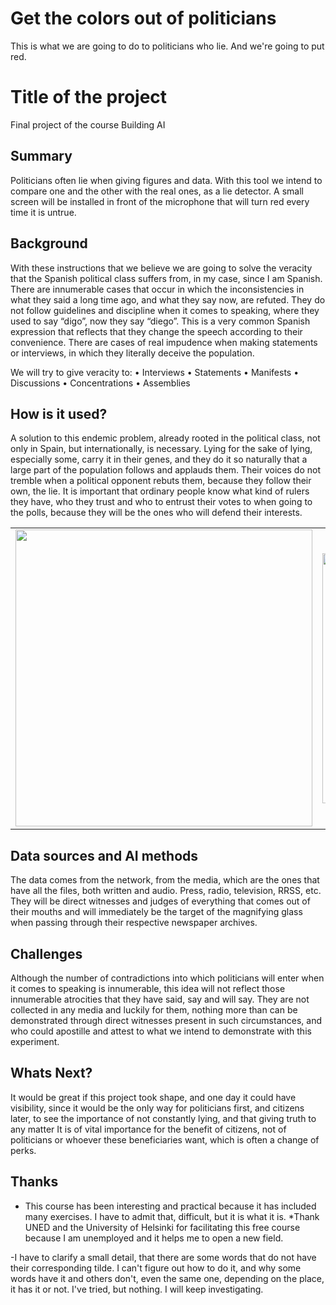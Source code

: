 # Get the colors out of politicians
This is what we are going to do to politicians who lie. And we're going to put red.
<!-- This is the discount template for the final project of the Building AI course,
created by Reaktor Innovations and the University of Helsinki.
Copy the template, paste it into your GitHub README, and edit it! -->

# Title of the project

Final project of the course Building AI

## Summary

Politicians often lie when giving figures and data. With this tool we intend to compare one and the other with the real ones, as a lie detector. A small screen will be installed in front of the microphone that will turn red every time it is untrue.

## Background

With these instructions that we believe we are going to solve the veracity that the Spanish political class suffers from, in my case, since I am Spanish. There are innumerable cases that occur in which the inconsistencies in what they said a long time ago, and what they say now, are refuted. They do not follow guidelines and discipline when it comes to speaking, where they used to say “digo”, now they say “diego”. This is a very common Spanish expression that reflects that they change the speech according to their convenience. There are cases of real impudence when making statements or interviews, in which they literally deceive the population.

We will try to give veracity to:
• Interviews
• Statements
• Manifests
• Discussions
• Concentrations
• Assemblies


## How is it used?

A solution to this endemic problem, already rooted in the political class, not only in Spain, but internationally, is necessary. Lying for the sake of lying, especially some, carry it in their genes, and they do it so naturally that a large part of the population follows and applauds them. Their voices do not tremble when a political opponent rebuts them, because they follow their own, the lie. It is important that ordinary people know what kind of rulers they have, who they trust and who to entrust their votes to when going to the polls, because they will be the ones who will defend their interests.

<table style="width: 100%; text-align: center;">
  <tr>
    <td style="width: 55%;">
      <img src="https://img.freepik.com/fotos-premium/hombre-siendo-entrevistado-microfono_861143-1564.jpg?w=826" width="475">
    </td>
    <td style="width: 45%;">
      <img src="https://img.freepik.com/fotos-premium/hombre-sosteniendo-microfono-frente-multitud_197463-2772.jpg?w=826" width="400">
    </td>
  </tr>
</table>

## Data sources and AI methods
The data comes from the network, from the media, which are the ones that have all the files, both written and audio. Press, radio, television, RRSS, etc. They will be direct witnesses and judges of everything that comes out of their mouths and will immediately be the target of the magnifying glass when passing through their respective newspaper archives.

## Challenges

Although the number of contradictions into which politicians will enter when it comes to speaking is innumerable, this idea will not reflect those innumerable atrocities that they have said, say and will say. They are not collected in any media and luckily for them, nothing more than can be demonstrated through direct witnesses present in such circumstances, and who could apostille and attest to what we intend to demonstrate with this experiment.

## Whats Next?

It would be great if this project took shape, and one day it could have visibility, since it would be the only way for politicians first, and citizens later, to see the importance of not constantly lying, and that giving truth to any matter It is of vital importance for the benefit of citizens, not of politicians or whoever these beneficiaries want, which is often a change of perks.

## Thanks

* This course has been interesting and practical because it has included many exercises. I have to admit that, difficult, but it is what it is.
*Thank UNED and the University of Helsinki for facilitating this free course because I am unemployed and it helps me to open a new field.

  
-I have to clarify a small detail, that there are some words that do not have their corresponding tilde. I can't figure out how to do it, and why some words have it and others don't, even the same one, depending on the place, it has it or not. I've tried, but nothing. I will keep investigating.
